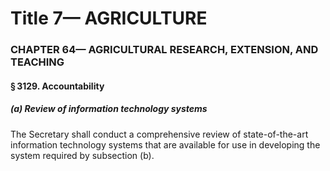 
# Title 7— AGRICULTURE
### CHAPTER 64— AGRICULTURAL RESEARCH, EXTENSION, AND TEACHING
#### § 3129. Accountability
##### (a) Review of information technology systems

The Secretary shall conduct a comprehensive review of state-of-the-art information technology systems that are available for use in developing the system required by subsection (b).
